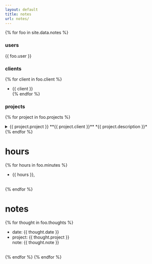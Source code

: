```yaml
---
layout: default
title: notes
url: notes/
---
```

{% for foo in site.data.notes %}  
### users  
{{ foo.user }}  
### clients  
{% for client in foo.client %}
- {{ client }}    
{% endfor %}
### projects  
{% for project in foo.projects %}  
<details>
   <summary>
      {{ project.project }}  
      <span class='date'>**{{ project.client }}**</span>
      <span class='date fr'>*{{ project.description }}*</span>      
   </summary>
   {% for todo in project.todo %}  
   - {{ todo }}  
   {% endfor %}  
<br>
</details>
{% endfor %}  

# hours   
   
{% for hours in foo.minutes %}  
- {{ hours }},   
<br>  
{% endfor %}  

# notes  

{% for thought in foo.thoughts %}  
- date:     {{ thought.date }}  
- project:  {{ thought.project }}  
note:     {{ thought.note }}  
<br>    
{% endfor %}  
{% endfor %}  
